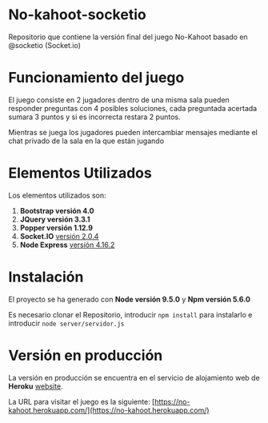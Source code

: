 # No-kahoot-socketio
Repositorio que contiene la versión final del juego No-Kahoot basado en @socketio (Socket.io)

# Funcionamiento del juego

El juego consiste en 2 jugadores dentro de una misma sala pueden responder preguntas con 4 posibles soluciones, cada preguntada acertada sumara 3 puntos y si es incorrecta restara 2 puntos.

Mientras se juega los jugadores pueden intercambiar mensajes mediante el chat privado de la sala en la que están jugando

# Elementos Utilizados

Los elementos utilizados son:

1. **Bootstrap versión 4.0**
2. **JQuery versión 3.3.1**
3. **Popper versión 1.12.9**
4. **Socket.IO** [versión 2.0.4](https://socket.io/)
4. **Node Express** [versión 4.16.2](https://socket.io/)

# Instalación

El proyecto se ha generado con **Node versión 9.5.0** y **Npm versión 5.6.0**

Es necesario clonar el Repositorio, introducir `npm install` para instalarlo e introducir `node server/servidor.js`

# Versión en producción

La versión en producción se encuentra en el servicio de alojamiento web de **Heroku** [website](https://heroku.com).

La URL para visitar el juego es la siguiente:  [https://no-kahoot.herokuapp.com/](https://no-kahoot.herokuapp.com/)

